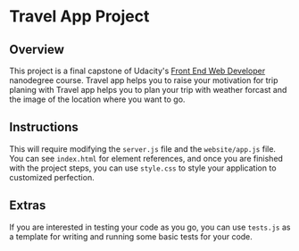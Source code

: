 # Travel App Project

## Overview
This project is a final capstone of Udacity's [Front End Web Developer](https://www.udacity.com/course/front-end-web-developer-nanodegree--nd0011) nanodegree course. Travel app helps you to raise your motivation for trip planing with Travel app helps you to plan your trip with weather forcast and the image of the location where you want to go.

## Instructions
This will require modifying the `server.js` file and the `website/app.js` file. You can see `index.html` for element references, and once you are finished with the project steps, you can use `style.css` to style your application to customized perfection.

## Extras
If you are interested in testing your code as you go, you can use `tests.js` as a template for writing and running some basic tests for your code.
